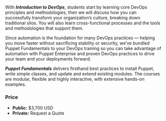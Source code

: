 With ***Introduction to DevOps***, students start by learning core DevOps principles and methodologies, then we will discuss how you can successfully transform your organization&rsquo;s culture, breaking down traditional silos. You will also learn cross-functional processes and the tools and methodologies that support them.

Since automation is the foundation for many DevOps practices &mdash; helping you move faster without sacrificing stability or security, we&rsquo;ve bundled Puppet Fundamentals to your DevOps training so you can take advantage of automation with Puppet Enterprise and proven DevOps practices to drive your team and your deployments forward.

***Puppet Fundamentals*** delivers firsthand best practices to install Puppet, write simple classes, and update and extend existing modules. The courses are modular, flexible and highly interactive, with extensive hands-on examples.

### Price
* **Public:** $3,700 USD
* **Private:** Request a Quote